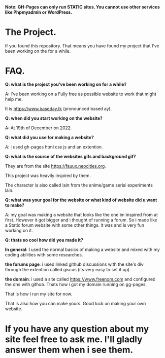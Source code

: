 #### Note: GH-Pages can only run STATIC sites. You cannot use other services like Phpmyadmin or WordPress. 

# The Project. 

If you found this repository. That means you have found my project that I've been working on the
for a while. 

# FAQ. 
**Q: what is the project you've been working on for a while?**

A: I've been working on a Fully free as possible website to work that might help me. 

It is https://www.baseday.tk (pronounced based ay). 

**Q: when did you start working on the website?**

A: At 19th of December on 2022.

**Q: what did you use for making a website?**

A: i used gh-pages html css js and an extention. 

**Q: what is the source of the websites gifs and background gif?**

They are from the site https://fauux.neocities.org. 

This project was heavily inspired by them.

The character is also called lain from the anime/game serial experiments lain. 

**Q: what was your goal for the website or what kind of website did u want to make?**

A: my goal was making a website that looks like the one im inspired from at first. However it got bigger and i thought of running a forum. So i made like a Static forum website with some other things. It was and is very fun working on it. 

**Q: thats so cool how did you made it?**

**In general:** I used the normal basics of making a website and mixed with my coding abilities with some researches. 

**the forums page**: i used linked github discussions with the site's div through the extention called giscus (its very easy to set it up).

**the domain**: i used a site called https://www.freenom.com and configured the dns with github. Thats how i got my domain running on gg-pages. 

That is how i run my site for now.

That is also how you can make yours. Good luck on making your own website.


# If you have any question about my site feel free to ask me. I'll gladly answer them when i see them. 
